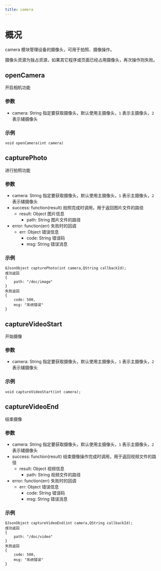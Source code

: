```yaml
---
title: camera
---
```


# 概况

<span class="arg-name">camera</span> 模块管理设备的摄像头，可用于拍照、摄像操作。

摄像头资源为独占资源，如果其它程序或页面已经占用摄像头，再次操作则失败。



## openCamera

开启相机功能



### 参数

- camera: String 指定要获取摄像头，默认使用主摄像头，`1` 表示主摄像头，`2` 表示辅摄像头



### 示例

```
void openCamera(int camera)
```



## capturePhoto

进行拍照功能



### 参数

- camera: String 指定要获取摄像头，默认使用主摄像头，`1` 表示主摄像头，`2` 表示辅摄像头
- success:  function(result) 拍照完成时调用，用于返回图片文件的路径
  - result: Object 图片信息
    - path:  String 图片文件的路径
- error:  function(err) 失败时的回调
  - err:  Object 错误信息
    - code:  String 错误码
    - msg:  String 错误消息



### 示例

```
QJsonObject capturePhoto(int camera,QString callbackId);
成功返回
{
	path: "/doc/image"	
}
失败返回
{
	code: 500,
	msg: "系统错误"
}
```



## captureVideoStart

开始摄像



### 参数

- camera: String 指定要获取摄像头，默认使用主摄像头，`1` 表示主摄像头，`2` 表示辅摄像头



### 示例

```
void captureVideoStart(int camera);
```



## captureVideoEnd

结束摄像



### 参数

- camera: String 指定要获取摄像头，默认使用主摄像头，`1` 表示主摄像头，`2` 表示辅摄像头
- success:  function(result) 结束摄像操作完成时调用，用于返回视频文件的路径
  - result: Object 视频信息
    - path:  String 视频文件的路径
- error:  function(err) 失败时的回调
  - err:  Object 错误信息
    - code:  String 错误码
    - msg:  String 错误消息



### 示例

```
QJsonObject captureVideoEnd(int camera,QString callbackId);
成功返回
{
	path: "/doc/video"	
}
失败返回
{
	code: 500,
	msg: "系统错误"
}
```

